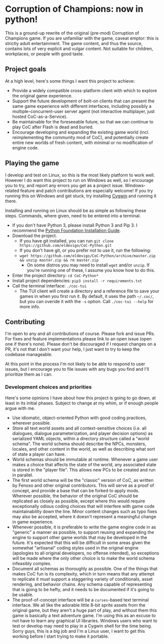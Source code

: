 # Corruption of Champions: now in python!

This is a ground-up rewrite of the original (pre-mod) Corruption of Champions game. If you are unfamiliar with the game, caveat emptor: this is strictly adult entertainment. The game content, and thus the source, contains lots of very explicit and vulgar content. Not suitable for children, workplaces, or people with good taste.


## Project goals

At a high level, here's some things I want this project to achieve:
- Provide a widely compatible cross-platform client with which to explore the original game experience.
- Support the future development of bolt-on clients that can present the same game experience with different interfaces, including possibly a multiple-concurrent-user server agent (not interactive multiplayer, just hosted CoC-as-a-Service).
- Be maintainable for the foreseeable future, so that we can continue to play CoC after Flash is dead and buried.
- Encourage developing and expanding the existing game world (incl. reimplementing the community mod of CoC), and potentially create entire new worlds of fresh content, with minimal or no modification of engine code.


## Playing the game

I develop and test on Linux, so this is the most likely platform to work well. However I do want this project to run on Windows as well, so I encourage you to try, and report any errors you get as a project issue. Windows-related feature and patch contributions are especially welcome! If you try running this on Windows and get stuck, try installing [Cygwin](https://www.cygwin.com/) and running it there.

Installing and running on Linux should be as simple as following these steps. Commands, where given, need to be entered into a terminal.
- If you don't have Python 3, please install Python 3 and Pip 3. I recommend the [Python Foundation Installation Guide](https://packaging.python.org/guides/installing-using-linux-tools/).
- Download the project.
  - If you have git installed, you can run `git clone https://github.com/eldevigo/CoC-Python.git`
  - If you don't have git, or you prefer not to use it, run the following:
  - `wget https://github.com/eldevigo/CoC-Python/archive/master.zip && unzip master.zip && rm master.zip`
    - On some distros you may need to install `wget` and/or `unzip`. If you're running one of these, I assume you know how to do this.
- Enter the project directory: `cd CoC-Python*`
- Install project dependencies: `pip3 install -r requirements.txt`
- Call the terminal interface: `./coc-tui`
  - The TUI client will create a directory and a reference file to save your games in when you first run it. By default, it uses the path `~/.coc/`, but you can overide it with the `-s` option. Call `./coc-tui --help` for more info.


## Contributing

I'm open to any and all contributions of course. Please fork and issue PRs. For fixes and feature implementations please link to an open issue (open one if there's none). Please don't be discouraged if I request changes on a PR, it's not that I don't want your help, I just want to try to keep the codebase manageable.

At this point in the process I'm not likely to be able to respond to user issues, but I encourage you to file issues with any bugs you find and I'll prioritize them as I can.


### Development choices and priorities

Here's some opinions I have about how this project is going to go down, at least in its initial phases. Subject to change at my whim, or if enough people argue with me.

- Use idiomatic, object-oriented Python with good coding practices, wherever possible.
- Store all text world assets and all context-sensitive choices (i.e. all dialogues, dialogue parameterization, and player decision options) as serialized YAML objects, within a directory structure called a "world schema". The world schema should describe the NPCs, monsters, locales, and other content in the world, as well as describing what sort of state a player can have.
- World schemas should be immutable at runtime. Whenever a game user makes a choice that affects the state of the world, any associated state is stored in the "player file". This allows new PCs to be created and run in parallel.
- The first world schema will be the "classic" version of CoC, as written by Fenoxo and other original contributors. This will serve as a proof of concept, and provide a base that can be forked to apply mods. Wherever possible, the behavior of the original CoC should be replicated as closely as possible, except where this would require exceptionally odious coding choices that will interfere with game code maintainability down the line. Minor content changes such as typo fixes may also be accepted, where it doesn't represent a meaningful change in game experience.
- Whenever possible, it is preferable to write the game engine code in as "generic" a manner as possible, to support reusing and expanding the engine to support other game worlds that may be developed in the future. It's expected that this will be difficult in some areas given the somewhat "artisanal" coding styles used in the original engine (apologies to all original developers, no offense intended), so exceptions will be made where the only other choice is to make the world schema infeasibly complex.
- Document all schemas as thoroughly as possible. One of the things that makes CoC fun is its complexity, which in turn means that any attempt to replicate it must support a staggering variety of conditionals, asset rendering, and behavior chains. Any schema capable of representing that is going to be hefty, and it needs to be documented if it's going to be usable.
- The proof-of-concept interface will be a `curses`-based text terminal interface. We all like the adorable little 8-bit sprite assets from the original game, but they aren't a huge part of play, and without them this game is basically a text adventure game. I'm using this as an excuse to not have to learn any graphical UI libraries. Windows users who want to test or develop may need to play in a Cygwin shell for the time being. Sorry guys, this is a big job and I'm a Linux user, I want to get this working before I start trying to make it portable.
